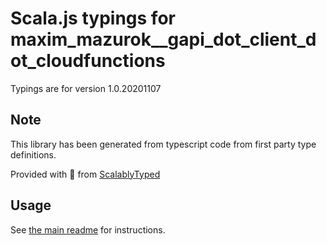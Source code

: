
# Scala.js typings for maxim_mazurok__gapi_dot_client_dot_cloudfunctions

Typings are for version 1.0.20201107



## Note
This library has been generated from typescript code from first party type definitions.

Provided with :purple_heart: from [ScalablyTyped](https://github.com/oyvindberg/ScalablyTyped)

## Usage
See [the main readme](../../readme.md) for instructions.


